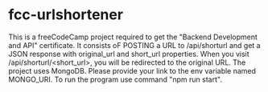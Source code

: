 # fcc-urlshortener
This is a freeCodeCamp project required to get the "Backend Development and API" certificate. 
It consists oF POSTING a URL to /api/shorturl and get a JSON response with original_url and short_url properties. When you visit /api/shorturl/<short_url>, you will be redirected to the original URL.
The project uses MongoDB. Please provide  your link to the env variable named MONGO_URI.
To run the program use command "npm run start".